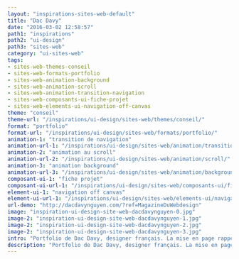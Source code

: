 ```yaml
---
layout: "inspirations-sites-web-default"
title: "Dac Davy"
date: "2016-03-02 12:58:57"
path1: "inspirations"
path2: "ui-design"
path3: "sites-web"
category: "ui-sites-web"
tags:
- sites-web-themes-conseil
- sites-web-formats-portfolio
- sites-web-animation-background
- sites-web-animation-scroll
- sites-web-animation-transition-navigation
- sites-web-composants-ui-fiche-projet
- sites-web-elements-ui-navigation-off-canvas
theme: "conseil"
theme-url: "/inspirations/ui-design/sites-web/themes/conseil/"
format: "portfolio"
format-url: "/inspirations/ui-design/sites-web/formats/portfolio/"
animation-1: "transition de navigation"
animation-url-1: "/inspirations/ui-design/sites-web/animation/transition-navigation/"
animation-2: "animation au scroll"
animation-url-2: "/inspirations/ui-design/sites-web/animation/scroll/"
animation-3: "animation background"
animation-url-3: "/inspirations/ui-design/sites-web/animation/background/"
composant-ui-1: "fiche projet"
composant-ui-url-1: "/inspirations/ui-design/sites-web/composants-ui/fiche-projet/"
element-ui-1: "navigation off canvas"
element-ui-url-1: "/inspirations/ui-design/sites-web/elements-ui/navigation-off-canvas/"
url-demo: "http://dacdavynguyen.com/?ref=MagazineDuWebdesign"
image: "inspiration-ui-design-site-web-dacdavynguyen-0.jpg"
image-2: "inspiration-ui-design-site-web-dacdavynguyen-1.jpg"
image-2: "inspiration-ui-design-site-web-dacdavynguyen-2.jpg"
image-2: "inspiration-ui-design-site-web-dacdavynguyen-3.jpg"
intro: "Portfolio de Dac Davy, designer français. La mise en page rappelle les codes du print. L'équilibre entre les tailles de typographie et la couleur donnent envie d'explorer les projets. Si ce type de mise en page vous intéresse, rendez-vous sur ce board Pinterest [Print to Web](https://fr.pinterest.com/pausegraphik/print-for-web/)."
description: "Portfolio de Dac Davy, designer français. La mise en page rappelle les codes du print. L'équilibre entre les tailles de typographie et la couleur donnent envie d'explorer les projets."
---
```

